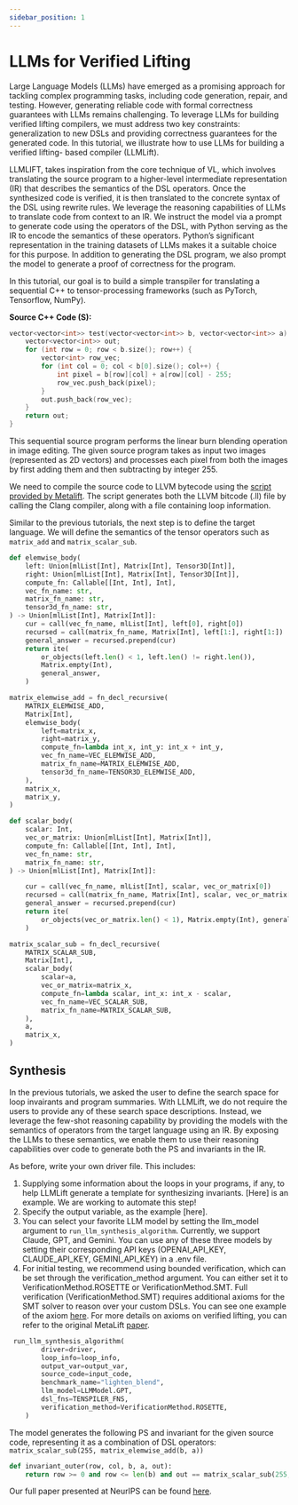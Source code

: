 ```yaml
---
sidebar_position: 1
---
```


# LLMs for Verified Lifting

Large Language Models (LLMs) have emerged as a promising approach for tackling complex programming tasks, including code generation, repair, and testing. However, generating reliable code with formal correctness guarantees with LLMs remains challenging. To leverage LLMs for building verified lifting compilers, we must address two key constraints:
generalization to new DSLs and providing correctness guarantees for the generated code. In this tutorial, we illustrate how to use LLMs for building a verified lifting- based compiler (LLMLift).

LLMLIFT, takes inspiration from the core technique of VL, which involves translating the source program to a higher-level intermediate representation (IR) that describes the semantics of the DSL operators. Once the synthesized code is verified, it is then translated to the concrete syntax of the DSL using rewrite rules. We leverage the reasoning capabilities of LLMs to translate code from context to an IR. We instruct the model via a prompt to generate code using the operators of the DSL, with Python serving as the IR to encode the semantics of these operators. Python’s significant representation in the training datasets of LLMs makes it a suitable choice for this purpose. In addition to generating the DSL program, we also prompt the model to generate a proof of correctness for the program.

In this tutorial, our goal is to build a simple transpiler for translating a sequential C++ to tensor-processing frameworks (such as PyTorch, Tensorflow, NumPy).

**Source C++ Code (S):**

```cpp
vector<vector<int>> test(vector<vector<int>> b, vector<vector<int>> a) {
    vector<vector<int>> out;
    for (int row = 0; row < b.size(); row++) {
        vector<int> row_vec;
        for (int col = 0; col < b[0].size(); col++) {
            int pixel = b[row][col] + a[row][col] - 255;
            row_vec.push_back(pixel);
        }
        out.push_back(row_vec);
    }
    return out;
}
```

This sequential source program performs the linear burn blending operation in image editing. The given source program takes as input two images (represented as 2D vectors) and processes each pixel from both the images by first adding them and then subtracting by integer 255.

We need to compile the source code to LLVM bytecode using the [script provided by Metalift](https://github.com/metalift/metalift/blob/llmlift_final/metalift/utils/llvm/compile-add-blocks). The script generates both the LLVM bitcode (.ll) file by calling the Clang compiler, along with a file containing loop information.

Similar to the previous tutorials, the next step is to define the target language. We will define the semantics of the tensor operators such as `matrix_add` and `matrix_scalar_sub`.

<!--phmdoctest-mark.skip-->
```python
def elemwise_body(
    left: Union[mlList[Int], Matrix[Int], Tensor3D[Int]],
    right: Union[mlList[Int], Matrix[Int], Tensor3D[Int]],
    compute_fn: Callable[[Int, Int], Int],
    vec_fn_name: str,
    matrix_fn_name: str,
    tensor3d_fn_name: str,
) -> Union[mlList[Int], Matrix[Int]]:
    cur = call(vec_fn_name, mlList[Int], left[0], right[0])
    recursed = call(matrix_fn_name, Matrix[Int], left[1:], right[1:])
    general_answer = recursed.prepend(cur)
    return ite(
        or_objects(left.len() < 1, left.len() != right.len()),
        Matrix.empty(Int),
        general_answer,
    )

matrix_elemwise_add = fn_decl_recursive(
    MATRIX_ELEMWISE_ADD,
    Matrix[Int],
    elemwise_body(
        left=matrix_x,
        right=matrix_y,
        compute_fn=lambda int_x, int_y: int_x + int_y,
        vec_fn_name=VEC_ELEMWISE_ADD,
        matrix_fn_name=MATRIX_ELEMWISE_ADD,
        tensor3d_fn_name=TENSOR3D_ELEMWISE_ADD,
    ),
    matrix_x,
    matrix_y,
)
```

<!--phmdoctest-mark.skip-->
```python
def scalar_body(
    scalar: Int,
    vec_or_matrix: Union[mlList[Int], Matrix[Int]],
    compute_fn: Callable[[Int, Int], Int],
    vec_fn_name: str,
    matrix_fn_name: str,
) -> Union[mlList[Int], Matrix[Int]]:

    cur = call(vec_fn_name, mlList[Int], scalar, vec_or_matrix[0])
    recursed = call(matrix_fn_name, Matrix[Int], scalar, vec_or_matrix[1:])
    general_answer = recursed.prepend(cur)
    return ite(
        or_objects(vec_or_matrix.len() < 1), Matrix.empty(Int), general_answer
    )

matrix_scalar_sub = fn_decl_recursive(
    MATRIX_SCALAR_SUB,
    Matrix[Int],
    scalar_body(
        scalar=a,
        vec_or_matrix=matrix_x,
        compute_fn=lambda scalar, int_x: int_x - scalar,
        vec_fn_name=VEC_SCALAR_SUB,
        matrix_fn_name=MATRIX_SCALAR_SUB,
    ),
    a,
    matrix_x,
)
```

## Synthesis

In the previous tutorials, we asked the user to define the search space for loop invairants and program summaries. With LLMLift, we do not require the users to provide any of these search space descriptions. Instead, we leverage the few-shot reasoning capability by providing the models with the semantics of operators from the target language using an IR. By exposing the LLMs to these semantics, we enable them to use their reasoning capabilities over code to generate both the PS and invariants in the IR.

As before, write your own driver file. This includes:
1. Supplying some information about the loops in your programs, if any, to help LLMLift generate a template for synthesizing invariants. [Here] is an example. We are working to automate this step!
2. Specify the output variable, as the example [here].
3. You can select your favorite LLM model by setting the llm_model argument to ```run_llm_synthesis_algorithm```. Currently, we support Claude, GPT, and Gemini. You can use any of these three models by setting their corresponding API keys (OPENAI_API_KEY, CLAUDE_API_KEY, GEMINI_API_KEY) in a .env file.
4. For initial testing, we recommend using bounded verification, which can be set through the verification_method argument. You can either set it to VerificationMethod.ROSETTE or VerificationMethod.SMT. Full verification (VerificationMethod.SMT) requires additional axioms for the SMT solver to reason over your custom DSLs. You can see one example of the axiom [here](../../../metalift/utils/tenspiler/axioms.py#L141-149). For more details on axioms on verified lifting, you can refer to the original MetaLift [paper](https://drops.dagstuhl.de/storage/00lipics/lipics-vol263-ecoop2023/LIPIcs.ECOOP.2023.38/LIPIcs.ECOOP.2023.38.pdf).

<!--phmdoctest-mark.skip-->
```python
 run_llm_synthesis_algorithm(
        driver=driver,
        loop_info=loop_info,
        output_var=output_var,
        source_code=input_code,
        benchmark_name="lighten_blend",
        llm_model=LLMModel.GPT,
        dsl_fns=TENSPILER_FNS,
        verification_method=VerificationMethod.ROSETTE,
    )
```

The model generates the following PS and invariant for the given source code, representing it as a combination of DSL operators:
```matrix_scalar_sub(255, matrix_elemwise_add(b, a))```

<!--phmdoctest-mark.skip-->
```python
def invariant_outer(row, col, b, a, out):
    return row >= 0 and row <= len(b) and out == matrix_scalar_sub(255, matrix_add(b[:i], a[:i]))
```

Our full paper presented at NeurIPS can be found [here](https://openreview.net/forum?id=spwE9sLrfg).

